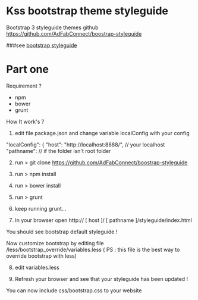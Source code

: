 # Kss bootstrap theme styleguide

Bootstrap 3 styleguide themes github <https://github.com/AdFabConnect/boostrap-styleguide>

###see <a href="../bootstrap/index.html">bootstrap styleguide</a>

Part one
======

Requirement ?

- npm
- bower
- grunt

How It work's ?

1. edit file package.json and change variable localConfig with your config

"localConfig": {
    "host": "http://localhost:8888/", // your localhost
    "pathname": // if the folder isn't root folder

2. run > git clone https://github.com/AdFabConnect/boostrap-styleguide

3. run > npm install

4. run > bower install

5. run > grunt

6. keep running grunt...

7. In your browser open http:// [ host ]/ [ pathname ]/styleguide/index.html

You should see bootstrap default styleguide !

Now customize bootstrap by editing file /less/bootstrap_override/variables.less
( PS : this file is the best way to override bootstrap with less)

8. edit variables.less

9. Refresh your browser and see that your styleguide has been updated !

You can now include css/bootstrap.css to your website
